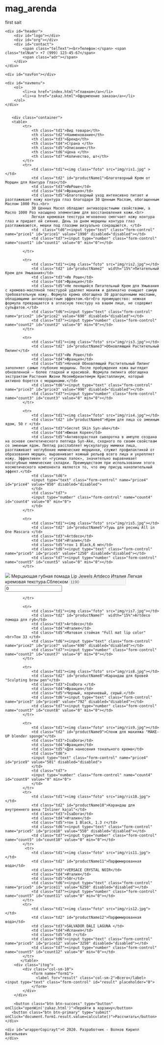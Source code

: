 # mag_arenda
first sait
<!doctype html>
<html lang="ru">
<head>
	<meta http-equiv="content-type" content="text/html; charset=UTF-8">
	<title>МАГАЗИН</title>
	<link rel="stylesheet" href="style.css">
    <script src="scripts.js"></script>
	<!--<script src="js/country.js"></script> -->
</head>

<body id="telo">

	<div id="header">
		<div id="logo"></div>
		<div id="org"></div>
		<div id="contact">
			<span class="telText"><br>Телефон:</span> <span class="telNum"> +7 (999) 123-45-67</span>
			<span class="adr"></span>
		</div>
	</div>
	
	<div id="navFon"></div>
	
	<div id="navmenu">
		<ol>
			<li><a href="index.html">Главная</a></li>
			<li><a href="zakaz.html">Оформление заказа</a></li>
		</ol>
	</div>
	
	
	   <div class="container">
       <table>
            <tr>
                <th class="td1">Вид товара</th>
                <th class="td2">Наименование</th>
                <th class="td3">Бренд</th>
                <th class="td4">Страна </th>
                <th class="td5">Описание</th>
                <th class="td6">Цена </th>
                <th class="td7">Количество, шт</th>
            </tr>
            <tr>
                <td class="td1"><img class="foto" src="img/ris1.jpg" ></td>
                <td class="td2" id="productName1">Благотворный Крем от Морщин для Контура Глаз</td>
                <td class="td3">ИвРоше</td>
                <td class="td4">Франция</td>
                <td class="td5">Благотворный уход интенсивно питает и разглаживает кожу контура глаз благодаря 30 Ценным Маслам, обогащенным Маслом 1000 Роз.<br>
				30 Ценных Масел обладают антивозрастными свойствами, а Масло 1000 Роз насыщено элементами для восстановления кожи.<br>
				Легкая кремовая текстура мгновенно смягчает кожу контура глаз и придает ей сияние. День за днем морщины контура глаз разглаживаются, мешки под глазами визуально сокращаются. </td>
                <td  class="td6"><input type="text" class="form-control" name="price1" id="price1" value="1990" disabled="disabled"></td>
                <td class="td7"><input type="number" class="form-control" name="count1" id="count1" value="0" min="0"></td>
           		
            </tr>

            <tr>
                <td class="td1"><img class="foto" src="img/ris2.jpg"></td>
                <td class="td2" id="productName2"  width="15%">Питательный Крем для Умывания</td>
                <td class="td3">Ив Роше</td>
                <td class="td4">Франция</td>
                <td class="td5">Не пенящийся Питательный Крем для Умывания с кремово-масляной текстурой удаляет макияж и деликатно очищает самую требовательную кожу. Формула крема обогащена 30 драгоценными маслами, обладающими антивозрастным эффектом.<br>Его преимущество: нежная формула превращается в атласную текстуру на вашем лице, не содержит сульфатов.</td>
                <td class="td6"><input type="text" class="form-control" name="price2" id="price2" value="690" disabled="disabled"></td>
                <td class="td7"><input type="number" class="form-control" name="count2" id="count2" value="0" min="0"></td>
            </tr>

            <tr>
                <td class="td1"><img class="foto" src="img/ris3.jpg"></td>
                <td class="td2" id="productName3">Обновляющий Растительный Пилинг</td>
                <td class="td3">Ив Роше</td>
                <td class="td4">Франция</td>
                <td class="td5">Ночной Обновляющий Растительный Пилинг заполняет самые глубокие морщины. После пробуждения кожа выглядит обновленной — более гладкой и красивой. Формула пилинга обогащена экстрактом Растения Жизни Мезембриантемум Кристаллинум, который активно борется с морщинами.</td>
                <td class="td6"><input type="text" class="form-control" name="price3" id="price3" value="990" disabled="disabled"></td>
                <td class="td7"><input type="number" class="form-control" name="count3" id="count3" value="0" min="0"></td>
            </tr>

            <tr>
                <td class="td1"><img class="foto" src="img/ris4.jpg"></td>
                <td class="td2" id="productName4">Крем для лица со змеиным ядом, 50 г </td>
                <td class="td3">Secret Skin Syn-ake</td>
                <td class="td4">Южная Корея</td>
                <td class="td5">Антивозрастная сыворотка в ампуле создана на основе синтетического пептида Syn-Ake, сходного по своим свойствам со змеиным ядом. Пептид расслабляет мускулатуру мимики лица, разглаживает неглубокие мимические морщинки, служит профилактикой от образования морщин, выравнивает кожный рельеф всего лица и укрепляет кожу. Эффективен от «гусиных лапок», значительно выравнивает носогубные мимические складки. Преимуществом при использовании этого косметического компонента является то, что ему присущ накопительный эффект.</td>
                <td class="td6">
                <input type="text" class="form-control" name="price4" id="price4" value="850" disabled="disabled">
                </td>
                <td class="td7">
                <input type="number" class="form-control" name="count4" id="count4" value="0" min="0">
                </td>
            </tr>

            <tr>
                <td class="td1"><img class="foto" src="img/ris5.jpg"></td>
                <td class="td2" id="productName5">Тушь для ресниц All in One Mascara </td>
                <td class="td3">Artdeco</td>
                <td class="td4">Италия</td>
                <td class="td5">тон 1 Black,6 мл</td>
                <td class="td6"><input type="text" class="form-control" name="price5" id="price5" value="1250" disabled="disabled"></td>
                <td class="td7"><input type="number" class="form-control" name="count5" id="count5" value="0" min="0"></td>
            </tr>
		   
 <tr>
                <td class="td1"><img class="foto" src="img/ris6.jpg" ></td>
                <td class="td2" id="productName6">Мерцающая губная помада Lip Jewels</td>
                <td class="td3">Artdeco</td>
                <td class="td4">Италия</td>
                <td class="td5">Легкая кремовая текстура.Сблеском </td>
                <td  class="td6"><input type="text" class="form-control" name="price1" id="price6" value="1190" disabled="disabled"></td>
                <td class="td7"><input type="number" class="form-control" name="count1" id="count6" value="0" min="0"></td>
           		
            </tr>

            <tr>
                <td class="td1"><img class="foto" src="img/ris7.jpg"></td>
                <td class="td2" id="productName7"  width="15%">Artdeco помада для губ</td>
                <td class="td3">Artdeco</td>
                <td class="td4">Италия</td>
                <td class="td5">Матовая стойкая "Full mat lip color" <br>Тон 33 </td>
                <td class="td6"><input type="text" class="form-control" name="price2" id="price7" value="690" disabled="disabled"></td>
                <td class="td7"><input type="number" class="form-control" name="count2" id="count7" value="0" min="0"></td>
            </tr>

            <tr>
                <td class="td1"><img class="foto" src="img/ris8.jpg"></td>
                <td class="td2" id="productName8">Карандаш для бровей "Sculpting brow pen"</td>
                <td class="td3">IsaDora </td>
                <td class="td4">Франция</td>
                <td class="td5">Черный, коричневый, серый.</td>
                <td class="td6"><input type="text" class="form-control" name="price3" id="price8" value="792" disabled="disabled"></td>
                <td class="td7"><input type="number" class="form-control" name="count3" id="count8" value="0" min="0"></td>
            </tr>

            <tr>
                <td class="td1"><img class="foto" src="img/ris9.jpg"></td>
                <td class="td2" id="productName9">Спонж для макияжа "MAKE-UP blender sponge"</td>
                <td class="td3">IsaDora</td>
                <td class="td4">Франция</td>
                <td class="td5">Для нанесения тонального крема</td>
                <td class="td6">
                <input type="text" class="form-control" name="price4" id="price9" value="501" disabled="disabled">
                </td>
                <td class="td7">
                <input type="number" class="form-control" name="count4" id="count9" value="0" min="0">
                </td>
            </tr>
            <tr>
                <td class="td1"><img class="foto" src="img/ris10.jpg"></td>
                <td class="td2" id="productName10">Карандаш для внутреннего века "Inliner kajal"</td>
                <td class="td3">IsaDora</td>
                <td class="td4">Италия</td>
                <td class="td5">тон 1 Black, 1.3 г</td>
                <td class="td6"><input type="text" class="form-control" name="price5" id="price10" value="550" disabled="disabled"></td>
                <td class="td7"><input type="number" class="form-control" name="count5" id="count10" value="0" min="0"></td>
            </tr>
		     <tr>
                <td class="td1"><img class="foto" src="img/ris11.jpg"></td>
                <td class="td2" id="productName11">Парфюмированная вода</td>
                <td class="td3">VERSACE CRYSTAL NOIR</td>
                <td class="td4">Италия</td>
                <td class="td5">50г</td>
                <td class="td6"><input type="text" class="form-control" name="price5" id="price11" value="6250" disabled="disabled"></td>
                <td class="td7"><input type="number" class="form-control" name="count5" id="count11" value="0" min="0"></td>
            </tr>
		    <tr>
                <td class="td1"><img class="foto" src="img/ris12.jpg"></td>
                <td class="td2" id="productName12">Парфюмированная вода</td>
                <td class="td3">SALVADOR DALI LAGUNA </td>
                <td class="td4">Испания</td>
                <td class="td5">50 г</td>
                <td class="td6"><input type="text" class="form-control" name="price5" id="price12" value="3250" disabled="disabled"></td>
                <td class="td7"><input type="number" class="form-control" name="count5" id="count12" value="0" min="0"></td>
            </tr>
		   </table>
		<div class="itog">
            <div class="col-sm-10">
                <form name="form1">
                  <label for="result" class="col-sm-2">Всего</label>  <input type="text" class="form-control" id="result" placeholder="0">
                </form>
            </div>
        </div>
             
        <button class="btn btn-success" type="button" onClick="openWin('zakaz.html')">Перейти в корзину</button>
       <button class="btn btn-primary" type="submit" onClick="document.form1.result.value=calculate()">Рассчитать</button>
    </div>
		
 <footer>

	<div id="wrapperCopirayt">© 2020. Разработчик - Волков Кирилл Васильевич 
	</div>

</footer>


</body>

</html>
